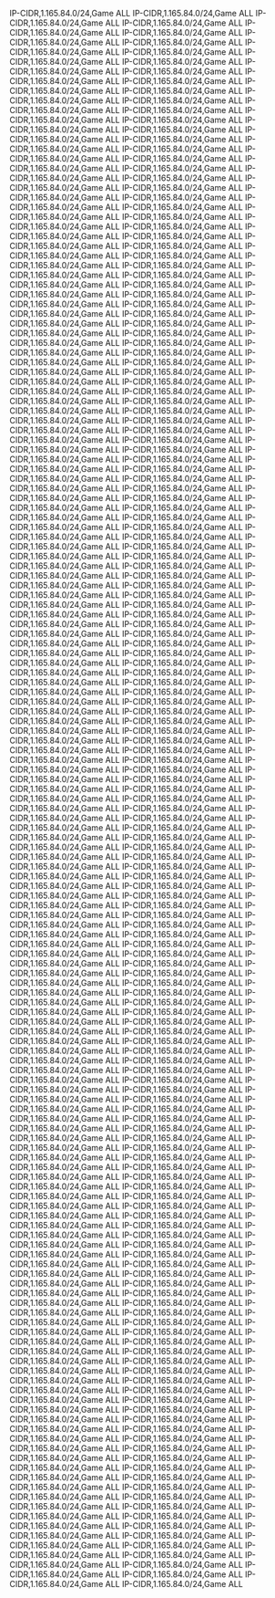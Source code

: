 IP-CIDR,1.165.84.0/24,Game ALL
IP-CIDR,1.165.84.0/24,Game ALL
IP-CIDR,1.165.84.0/24,Game ALL
IP-CIDR,1.165.84.0/24,Game ALL
IP-CIDR,1.165.84.0/24,Game ALL
IP-CIDR,1.165.84.0/24,Game ALL
IP-CIDR,1.165.84.0/24,Game ALL
IP-CIDR,1.165.84.0/24,Game ALL
IP-CIDR,1.165.84.0/24,Game ALL
IP-CIDR,1.165.84.0/24,Game ALL
IP-CIDR,1.165.84.0/24,Game ALL
IP-CIDR,1.165.84.0/24,Game ALL
IP-CIDR,1.165.84.0/24,Game ALL
IP-CIDR,1.165.84.0/24,Game ALL
IP-CIDR,1.165.84.0/24,Game ALL
IP-CIDR,1.165.84.0/24,Game ALL
IP-CIDR,1.165.84.0/24,Game ALL
IP-CIDR,1.165.84.0/24,Game ALL
IP-CIDR,1.165.84.0/24,Game ALL
IP-CIDR,1.165.84.0/24,Game ALL
IP-CIDR,1.165.84.0/24,Game ALL
IP-CIDR,1.165.84.0/24,Game ALL
IP-CIDR,1.165.84.0/24,Game ALL
IP-CIDR,1.165.84.0/24,Game ALL
IP-CIDR,1.165.84.0/24,Game ALL
IP-CIDR,1.165.84.0/24,Game ALL
IP-CIDR,1.165.84.0/24,Game ALL
IP-CIDR,1.165.84.0/24,Game ALL
IP-CIDR,1.165.84.0/24,Game ALL
IP-CIDR,1.165.84.0/24,Game ALL
IP-CIDR,1.165.84.0/24,Game ALL
IP-CIDR,1.165.84.0/24,Game ALL
IP-CIDR,1.165.84.0/24,Game ALL
IP-CIDR,1.165.84.0/24,Game ALL
IP-CIDR,1.165.84.0/24,Game ALL
IP-CIDR,1.165.84.0/24,Game ALL
IP-CIDR,1.165.84.0/24,Game ALL
IP-CIDR,1.165.84.0/24,Game ALL
IP-CIDR,1.165.84.0/24,Game ALL
IP-CIDR,1.165.84.0/24,Game ALL
IP-CIDR,1.165.84.0/24,Game ALL
IP-CIDR,1.165.84.0/24,Game ALL
IP-CIDR,1.165.84.0/24,Game ALL
IP-CIDR,1.165.84.0/24,Game ALL
IP-CIDR,1.165.84.0/24,Game ALL
IP-CIDR,1.165.84.0/24,Game ALL
IP-CIDR,1.165.84.0/24,Game ALL
IP-CIDR,1.165.84.0/24,Game ALL
IP-CIDR,1.165.84.0/24,Game ALL
IP-CIDR,1.165.84.0/24,Game ALL
IP-CIDR,1.165.84.0/24,Game ALL
IP-CIDR,1.165.84.0/24,Game ALL
IP-CIDR,1.165.84.0/24,Game ALL
IP-CIDR,1.165.84.0/24,Game ALL
IP-CIDR,1.165.84.0/24,Game ALL
IP-CIDR,1.165.84.0/24,Game ALL
IP-CIDR,1.165.84.0/24,Game ALL
IP-CIDR,1.165.84.0/24,Game ALL
IP-CIDR,1.165.84.0/24,Game ALL
IP-CIDR,1.165.84.0/24,Game ALL
IP-CIDR,1.165.84.0/24,Game ALL
IP-CIDR,1.165.84.0/24,Game ALL
IP-CIDR,1.165.84.0/24,Game ALL
IP-CIDR,1.165.84.0/24,Game ALL
IP-CIDR,1.165.84.0/24,Game ALL
IP-CIDR,1.165.84.0/24,Game ALL
IP-CIDR,1.165.84.0/24,Game ALL
IP-CIDR,1.165.84.0/24,Game ALL
IP-CIDR,1.165.84.0/24,Game ALL
IP-CIDR,1.165.84.0/24,Game ALL
IP-CIDR,1.165.84.0/24,Game ALL
IP-CIDR,1.165.84.0/24,Game ALL
IP-CIDR,1.165.84.0/24,Game ALL
IP-CIDR,1.165.84.0/24,Game ALL
IP-CIDR,1.165.84.0/24,Game ALL
IP-CIDR,1.165.84.0/24,Game ALL
IP-CIDR,1.165.84.0/24,Game ALL
IP-CIDR,1.165.84.0/24,Game ALL
IP-CIDR,1.165.84.0/24,Game ALL
IP-CIDR,1.165.84.0/24,Game ALL
IP-CIDR,1.165.84.0/24,Game ALL
IP-CIDR,1.165.84.0/24,Game ALL
IP-CIDR,1.165.84.0/24,Game ALL
IP-CIDR,1.165.84.0/24,Game ALL
IP-CIDR,1.165.84.0/24,Game ALL
IP-CIDR,1.165.84.0/24,Game ALL
IP-CIDR,1.165.84.0/24,Game ALL
IP-CIDR,1.165.84.0/24,Game ALL
IP-CIDR,1.165.84.0/24,Game ALL
IP-CIDR,1.165.84.0/24,Game ALL
IP-CIDR,1.165.84.0/24,Game ALL
IP-CIDR,1.165.84.0/24,Game ALL
IP-CIDR,1.165.84.0/24,Game ALL
IP-CIDR,1.165.84.0/24,Game ALL
IP-CIDR,1.165.84.0/24,Game ALL
IP-CIDR,1.165.84.0/24,Game ALL
IP-CIDR,1.165.84.0/24,Game ALL
IP-CIDR,1.165.84.0/24,Game ALL
IP-CIDR,1.165.84.0/24,Game ALL
IP-CIDR,1.165.84.0/24,Game ALL
IP-CIDR,1.165.84.0/24,Game ALL
IP-CIDR,1.165.84.0/24,Game ALL
IP-CIDR,1.165.84.0/24,Game ALL
IP-CIDR,1.165.84.0/24,Game ALL
IP-CIDR,1.165.84.0/24,Game ALL
IP-CIDR,1.165.84.0/24,Game ALL
IP-CIDR,1.165.84.0/24,Game ALL
IP-CIDR,1.165.84.0/24,Game ALL
IP-CIDR,1.165.84.0/24,Game ALL
IP-CIDR,1.165.84.0/24,Game ALL
IP-CIDR,1.165.84.0/24,Game ALL
IP-CIDR,1.165.84.0/24,Game ALL
IP-CIDR,1.165.84.0/24,Game ALL
IP-CIDR,1.165.84.0/24,Game ALL
IP-CIDR,1.165.84.0/24,Game ALL
IP-CIDR,1.165.84.0/24,Game ALL
IP-CIDR,1.165.84.0/24,Game ALL
IP-CIDR,1.165.84.0/24,Game ALL
IP-CIDR,1.165.84.0/24,Game ALL
IP-CIDR,1.165.84.0/24,Game ALL
IP-CIDR,1.165.84.0/24,Game ALL
IP-CIDR,1.165.84.0/24,Game ALL
IP-CIDR,1.165.84.0/24,Game ALL
IP-CIDR,1.165.84.0/24,Game ALL
IP-CIDR,1.165.84.0/24,Game ALL
IP-CIDR,1.165.84.0/24,Game ALL
IP-CIDR,1.165.84.0/24,Game ALL
IP-CIDR,1.165.84.0/24,Game ALL
IP-CIDR,1.165.84.0/24,Game ALL
IP-CIDR,1.165.84.0/24,Game ALL
IP-CIDR,1.165.84.0/24,Game ALL
IP-CIDR,1.165.84.0/24,Game ALL
IP-CIDR,1.165.84.0/24,Game ALL
IP-CIDR,1.165.84.0/24,Game ALL
IP-CIDR,1.165.84.0/24,Game ALL
IP-CIDR,1.165.84.0/24,Game ALL
IP-CIDR,1.165.84.0/24,Game ALL
IP-CIDR,1.165.84.0/24,Game ALL
IP-CIDR,1.165.84.0/24,Game ALL
IP-CIDR,1.165.84.0/24,Game ALL
IP-CIDR,1.165.84.0/24,Game ALL
IP-CIDR,1.165.84.0/24,Game ALL
IP-CIDR,1.165.84.0/24,Game ALL
IP-CIDR,1.165.84.0/24,Game ALL
IP-CIDR,1.165.84.0/24,Game ALL
IP-CIDR,1.165.84.0/24,Game ALL
IP-CIDR,1.165.84.0/24,Game ALL
IP-CIDR,1.165.84.0/24,Game ALL
IP-CIDR,1.165.84.0/24,Game ALL
IP-CIDR,1.165.84.0/24,Game ALL
IP-CIDR,1.165.84.0/24,Game ALL
IP-CIDR,1.165.84.0/24,Game ALL
IP-CIDR,1.165.84.0/24,Game ALL
IP-CIDR,1.165.84.0/24,Game ALL
IP-CIDR,1.165.84.0/24,Game ALL
IP-CIDR,1.165.84.0/24,Game ALL
IP-CIDR,1.165.84.0/24,Game ALL
IP-CIDR,1.165.84.0/24,Game ALL
IP-CIDR,1.165.84.0/24,Game ALL
IP-CIDR,1.165.84.0/24,Game ALL
IP-CIDR,1.165.84.0/24,Game ALL
IP-CIDR,1.165.84.0/24,Game ALL
IP-CIDR,1.165.84.0/24,Game ALL
IP-CIDR,1.165.84.0/24,Game ALL
IP-CIDR,1.165.84.0/24,Game ALL
IP-CIDR,1.165.84.0/24,Game ALL
IP-CIDR,1.165.84.0/24,Game ALL
IP-CIDR,1.165.84.0/24,Game ALL
IP-CIDR,1.165.84.0/24,Game ALL
IP-CIDR,1.165.84.0/24,Game ALL
IP-CIDR,1.165.84.0/24,Game ALL
IP-CIDR,1.165.84.0/24,Game ALL
IP-CIDR,1.165.84.0/24,Game ALL
IP-CIDR,1.165.84.0/24,Game ALL
IP-CIDR,1.165.84.0/24,Game ALL
IP-CIDR,1.165.84.0/24,Game ALL
IP-CIDR,1.165.84.0/24,Game ALL
IP-CIDR,1.165.84.0/24,Game ALL
IP-CIDR,1.165.84.0/24,Game ALL
IP-CIDR,1.165.84.0/24,Game ALL
IP-CIDR,1.165.84.0/24,Game ALL
IP-CIDR,1.165.84.0/24,Game ALL
IP-CIDR,1.165.84.0/24,Game ALL
IP-CIDR,1.165.84.0/24,Game ALL
IP-CIDR,1.165.84.0/24,Game ALL
IP-CIDR,1.165.84.0/24,Game ALL
IP-CIDR,1.165.84.0/24,Game ALL
IP-CIDR,1.165.84.0/24,Game ALL
IP-CIDR,1.165.84.0/24,Game ALL
IP-CIDR,1.165.84.0/24,Game ALL
IP-CIDR,1.165.84.0/24,Game ALL
IP-CIDR,1.165.84.0/24,Game ALL
IP-CIDR,1.165.84.0/24,Game ALL
IP-CIDR,1.165.84.0/24,Game ALL
IP-CIDR,1.165.84.0/24,Game ALL
IP-CIDR,1.165.84.0/24,Game ALL
IP-CIDR,1.165.84.0/24,Game ALL
IP-CIDR,1.165.84.0/24,Game ALL
IP-CIDR,1.165.84.0/24,Game ALL
IP-CIDR,1.165.84.0/24,Game ALL
IP-CIDR,1.165.84.0/24,Game ALL
IP-CIDR,1.165.84.0/24,Game ALL
IP-CIDR,1.165.84.0/24,Game ALL
IP-CIDR,1.165.84.0/24,Game ALL
IP-CIDR,1.165.84.0/24,Game ALL
IP-CIDR,1.165.84.0/24,Game ALL
IP-CIDR,1.165.84.0/24,Game ALL
IP-CIDR,1.165.84.0/24,Game ALL
IP-CIDR,1.165.84.0/24,Game ALL
IP-CIDR,1.165.84.0/24,Game ALL
IP-CIDR,1.165.84.0/24,Game ALL
IP-CIDR,1.165.84.0/24,Game ALL
IP-CIDR,1.165.84.0/24,Game ALL
IP-CIDR,1.165.84.0/24,Game ALL
IP-CIDR,1.165.84.0/24,Game ALL
IP-CIDR,1.165.84.0/24,Game ALL
IP-CIDR,1.165.84.0/24,Game ALL
IP-CIDR,1.165.84.0/24,Game ALL
IP-CIDR,1.165.84.0/24,Game ALL
IP-CIDR,1.165.84.0/24,Game ALL
IP-CIDR,1.165.84.0/24,Game ALL
IP-CIDR,1.165.84.0/24,Game ALL
IP-CIDR,1.165.84.0/24,Game ALL
IP-CIDR,1.165.84.0/24,Game ALL
IP-CIDR,1.165.84.0/24,Game ALL
IP-CIDR,1.165.84.0/24,Game ALL
IP-CIDR,1.165.84.0/24,Game ALL
IP-CIDR,1.165.84.0/24,Game ALL
IP-CIDR,1.165.84.0/24,Game ALL
IP-CIDR,1.165.84.0/24,Game ALL
IP-CIDR,1.165.84.0/24,Game ALL
IP-CIDR,1.165.84.0/24,Game ALL
IP-CIDR,1.165.84.0/24,Game ALL
IP-CIDR,1.165.84.0/24,Game ALL
IP-CIDR,1.165.84.0/24,Game ALL
IP-CIDR,1.165.84.0/24,Game ALL
IP-CIDR,1.165.84.0/24,Game ALL
IP-CIDR,1.165.84.0/24,Game ALL
IP-CIDR,1.165.84.0/24,Game ALL
IP-CIDR,1.165.84.0/24,Game ALL
IP-CIDR,1.165.84.0/24,Game ALL
IP-CIDR,1.165.84.0/24,Game ALL
IP-CIDR,1.165.84.0/24,Game ALL
IP-CIDR,1.165.84.0/24,Game ALL
IP-CIDR,1.165.84.0/24,Game ALL
IP-CIDR,1.165.84.0/24,Game ALL
IP-CIDR,1.165.84.0/24,Game ALL
IP-CIDR,1.165.84.0/24,Game ALL
IP-CIDR,1.165.84.0/24,Game ALL
IP-CIDR,1.165.84.0/24,Game ALL
IP-CIDR,1.165.84.0/24,Game ALL
IP-CIDR,1.165.84.0/24,Game ALL
IP-CIDR,1.165.84.0/24,Game ALL
IP-CIDR,1.165.84.0/24,Game ALL
IP-CIDR,1.165.84.0/24,Game ALL
IP-CIDR,1.165.84.0/24,Game ALL
IP-CIDR,1.165.84.0/24,Game ALL
IP-CIDR,1.165.84.0/24,Game ALL
IP-CIDR,1.165.84.0/24,Game ALL
IP-CIDR,1.165.84.0/24,Game ALL
IP-CIDR,1.165.84.0/24,Game ALL
IP-CIDR,1.165.84.0/24,Game ALL
IP-CIDR,1.165.84.0/24,Game ALL
IP-CIDR,1.165.84.0/24,Game ALL
IP-CIDR,1.165.84.0/24,Game ALL
IP-CIDR,1.165.84.0/24,Game ALL
IP-CIDR,1.165.84.0/24,Game ALL
IP-CIDR,1.165.84.0/24,Game ALL
IP-CIDR,1.165.84.0/24,Game ALL
IP-CIDR,1.165.84.0/24,Game ALL
IP-CIDR,1.165.84.0/24,Game ALL
IP-CIDR,1.165.84.0/24,Game ALL
IP-CIDR,1.165.84.0/24,Game ALL
IP-CIDR,1.165.84.0/24,Game ALL
IP-CIDR,1.165.84.0/24,Game ALL
IP-CIDR,1.165.84.0/24,Game ALL
IP-CIDR,1.165.84.0/24,Game ALL
IP-CIDR,1.165.84.0/24,Game ALL
IP-CIDR,1.165.84.0/24,Game ALL
IP-CIDR,1.165.84.0/24,Game ALL
IP-CIDR,1.165.84.0/24,Game ALL
IP-CIDR,1.165.84.0/24,Game ALL
IP-CIDR,1.165.84.0/24,Game ALL
IP-CIDR,1.165.84.0/24,Game ALL
IP-CIDR,1.165.84.0/24,Game ALL
IP-CIDR,1.165.84.0/24,Game ALL
IP-CIDR,1.165.84.0/24,Game ALL
IP-CIDR,1.165.84.0/24,Game ALL
IP-CIDR,1.165.84.0/24,Game ALL
IP-CIDR,1.165.84.0/24,Game ALL
IP-CIDR,1.165.84.0/24,Game ALL
IP-CIDR,1.165.84.0/24,Game ALL
IP-CIDR,1.165.84.0/24,Game ALL
IP-CIDR,1.165.84.0/24,Game ALL
IP-CIDR,1.165.84.0/24,Game ALL
IP-CIDR,1.165.84.0/24,Game ALL
IP-CIDR,1.165.84.0/24,Game ALL
IP-CIDR,1.165.84.0/24,Game ALL
IP-CIDR,1.165.84.0/24,Game ALL
IP-CIDR,1.165.84.0/24,Game ALL
IP-CIDR,1.165.84.0/24,Game ALL
IP-CIDR,1.165.84.0/24,Game ALL
IP-CIDR,1.165.84.0/24,Game ALL
IP-CIDR,1.165.84.0/24,Game ALL
IP-CIDR,1.165.84.0/24,Game ALL
IP-CIDR,1.165.84.0/24,Game ALL
IP-CIDR,1.165.84.0/24,Game ALL
IP-CIDR,1.165.84.0/24,Game ALL
IP-CIDR,1.165.84.0/24,Game ALL
IP-CIDR,1.165.84.0/24,Game ALL
IP-CIDR,1.165.84.0/24,Game ALL
IP-CIDR,1.165.84.0/24,Game ALL
IP-CIDR,1.165.84.0/24,Game ALL
IP-CIDR,1.165.84.0/24,Game ALL
IP-CIDR,1.165.84.0/24,Game ALL
IP-CIDR,1.165.84.0/24,Game ALL
IP-CIDR,1.165.84.0/24,Game ALL
IP-CIDR,1.165.84.0/24,Game ALL
IP-CIDR,1.165.84.0/24,Game ALL
IP-CIDR,1.165.84.0/24,Game ALL
IP-CIDR,1.165.84.0/24,Game ALL
IP-CIDR,1.165.84.0/24,Game ALL
IP-CIDR,1.165.84.0/24,Game ALL
IP-CIDR,1.165.84.0/24,Game ALL
IP-CIDR,1.165.84.0/24,Game ALL
IP-CIDR,1.165.84.0/24,Game ALL
